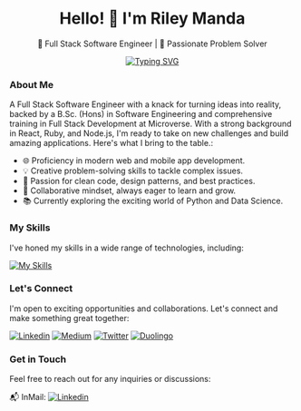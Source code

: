<div align="center">
  <h1>Hello! 👋 I'm Riley Manda</h1>
  <p>🚀 Full Stack Software Engineer | 🌟 Passionate Problem Solver</p>
  
  [![Typing SVG](https://readme-typing-svg.demolab.com?font=Fira+Code&pause=1000&color=5192F7&center=true&multiline=true&repeat=false&width=435&lines=Welcome+to+my+profile)](https://git.io/typing-svg)
</div>

 ### About Me

A Full Stack Software Engineer with a knack for turning ideas into reality, backed by a B.Sc. (Hons) in Software Engineering and comprehensive training in Full Stack Development at Microverse. With a strong background in React, Ruby, and Node.js, I'm ready to take on new challenges and build amazing applications. Here's what I bring to the table.:

- 🌐 Proficiency in modern web and mobile app development.
- 💡 Creative problem-solving skills to tackle complex issues.
- 🌟 Passion for clean code, design patterns, and best practices.
- 🤝 Collaborative mindset, always eager to learn and grow.
- 📚 Currently exploring the exciting world of Python and Data Science.
  

### My Skills

I've honed my skills in a wide range of technologies, including:

[![My Skills](https://skillicons.dev/icons?i=js,html,css,nodejs,java,php,python,javascript,webpack,bootstrap,react,tailwind,materialui,angular,dart,flutter,androidstudio,ruby,mongo,postgres,firebase,azure,git,github,figma,xd&perline=15)](https://skillicons.dev)

### Let's Connect

I'm open to exciting opportunities and collaborations. Let's connect and make something great together:

[![Linkedin](https://img.shields.io/badge/-LinkedIn-blue?style=flat&logo=Linkedin&logoColor=white)](https://www.linkedin.com/in/rileymanda/)
[![Medium](https://img.shields.io/badge/-Medium-blue?style=flat&logo=Medium&logoColor=white)](https://medium.com/@rileymanda)
[![Twitter](https://img.shields.io/badge/-Twitter-blue?style=flat&logo=Twitter&logoColor=white)](https://twitter.com/rileycodez)
[![Duolingo](https://img.shields.io/badge/-Duolingo-green?style=flat&logo=Duolingo&logoColor=white)](https://www.duolingo.com/profile/rileymanda0)

### Get in Touch

Feel free to reach out for any inquiries or discussions:

📬 InMail: [![Linkedin](https://img.shields.io/badge/-LinkedIn-blue?style=flat&logo=Linkedin&logoColor=white)](https://www.linkedin.com/in/rileymanda/)
